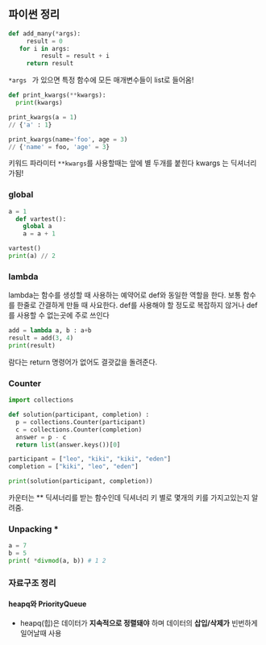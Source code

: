 ## 파이썬 정리


``` py
def add_many(*args): 
     result = 0 
   for i in args: 
         result = result + i 
     return result 
```

```*args ``` 가 있으면  특정 함수에 모든 매개변수들이 list로 들어옴!

```py
def print_kwargs(**kwargs):
  print(kwargs)

print_kwargs(a = 1)
// {'a' : 1}

print_kwargs(name='foo', age = 3)
// {'name' = foo, 'age' = 3}
```
키워드 파라미터 ```**kwargs```를 사용할때는 앞에 별 두개를 붙힌다
kwargs 는 딕셔너리가됨!

### global

``` py
a = 1
  def vartest():
    global a
    a = a + 1

vartest()
print(a) // 2
```

### lambda
lambda는 함수를 생성할 때 사용하는 예약어로 def와 동일한 역할을 한다. 보통 함수를 한줄로 간결하게 만들 때 사요한다.
def를 사용해야 할 정도로 복잡하지 않거나 def를 사용할 수 없는곳에 주로 쓰인다
```py
add = lambda a, b : a+b
result = add(3, 4)
print(result)
```
람다는 return 명령어가 없어도 결괏값을 돌려준다.


### Counter

``` py
import collections

def solution(participant, completion) :
  p = collections.Counter(participant) 
  c = collections.Counter(completion)
  answer = p - c
  return list(answer.keys())[0]

participant = ["leo", "kiki", "kiki", "eden"]
completion = ["kiki", "leo", "eden"]

print(solution(participant, completion))
```

카운터는 ** 딕셔너리를 받는 함수인데 딕셔너리 키 별로 몇개의 키를 가지고있는지 알려줌.


### Unpacking *
```py
a = 7
b = 5
print( *divmod(a, b)) # 1 2
```


### 자료구조 정리

#### heapq와 PriorityQueue
- heapq(힙)은 데이터가 **지속적으로 정렬돼야** 하며  데이터의 **삽입/삭제가** 빈번하게 일어날때 사용